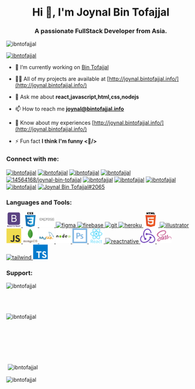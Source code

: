 <h1 align="center">Hi 👋, I'm Joynal Bin Tofajjal</h1>
<h3 align="center">A passionate FullStack Developer from Asia.</h3>

<p align="left"> <img src="https://komarev.com/ghpvc/?username=ibntofajjal&label=Profile%20views&color=0e75b6&style=flat" alt="ibntofajjal" /> </p>

<p align="left"> <a href="https://twitter.com/ibntofajjal" target="blank"><img src="https://img.shields.io/twitter/follow/ibntofajjal?logo=twitter&style=for-the-badge" alt="ibntofajjal" /></a> </p>

- 🔭 I’m currently working on [Bin Tofajjal](http://bintofajjal.info/)

- 👨‍💻 All of my projects are available at [http://joynal.bintofajjal.info/](http://joynal.bintofajjal.info/)

- 💬 Ask me about **react,javascript,html,css,nodejs**

- 📫 How to reach me **joynal@bintofajjal.info**

- 📄 Know about my experiences [http://joynal.bintofajjal.info/](http://joynal.bintofajjal.info/)

- ⚡ Fun fact **I think I'm funny <🐸/>**

<h3 align="left">Connect with me:</h3>
<p align="left">
<a href="https://codepen.io/ibntofajjal" target="blank"><img align="center" src="https://raw.githubusercontent.com/rahuldkjain/github-profile-readme-generator/master/src/images/icons/Social/codepen.svg" alt="ibntofajjal" height="30" width="40" /></a>
<a href="https://dev.to/ibntofajjal" target="blank"><img align="center" src="https://cdn.jsdelivr.net/npm/simple-icons@3.0.1/icons/dev-dot-to.svg" alt="ibntofajjal" height="30" width="40" /></a>
<a href="https://twitter.com/ibntofajjal" target="blank"><img align="center" src="https://raw.githubusercontent.com/rahuldkjain/github-profile-readme-generator/master/src/images/icons/Social/twitter.svg" alt="ibntofajjal" height="30" width="40" /></a>
<a href="https://linkedin.com/in/ibntofajjal" target="blank"><img align="center" src="https://raw.githubusercontent.com/rahuldkjain/github-profile-readme-generator/master/src/images/icons/Social/linked-in-alt.svg" alt="ibntofajjal" height="30" width="40" /></a>
<a href="https://stackoverflow.com/users/14564168/joynal-bin-tofajjal" target="blank"><img align="center" src="https://raw.githubusercontent.com/rahuldkjain/github-profile-readme-generator/master/src/images/icons/Social/stack-overflow.svg" alt="14564168/joynal-bin-tofajjal" height="30" width="40" /></a>
<a href="https://fb.com/ibntofajjal" target="blank"><img align="center" src="https://raw.githubusercontent.com/rahuldkjain/github-profile-readme-generator/master/src/images/icons/Social/facebook.svg" alt="ibntofajjal" height="30" width="40" /></a>
<a href="https://instagram.com/ibntofajjal" target="blank"><img align="center" src="https://raw.githubusercontent.com/rahuldkjain/github-profile-readme-generator/master/src/images/icons/Social/instagram.svg" alt="ibntofajjal" height="30" width="40" /></a>
<a href="https://dribbble.com/ibntofajjal" target="blank"><img align="center" src="https://raw.githubusercontent.com/rahuldkjain/github-profile-readme-generator/master/src/images/icons/Social/dribbble.svg" alt="ibntofajjal" height="30" width="40" /></a>
<a href="https://www.behance.net/ibntofajjal" target="blank"><img align="center" src="https://raw.githubusercontent.com/rahuldkjain/github-profile-readme-generator/master/src/images/icons/Social/behance.svg" alt="ibntofajjal" height="30" width="40" /></a>
<a href="https://discord.gg/Joynal Bin Tofajjal#2065" target="blank"><img align="center" src="https://raw.githubusercontent.com/rahuldkjain/github-profile-readme-generator/master/src/images/icons/Social/discord.svg" alt="Joynal Bin Tofajjal#2065" height="30" width="40" /></a>
</p>

<h3 align="left">Languages and Tools:</h3>
<p align="left"> <a href="https://getbootstrap.com" target="_blank"> <img src="https://raw.githubusercontent.com/devicons/devicon/master/icons/bootstrap/bootstrap-plain-wordmark.svg" alt="bootstrap" width="40" height="40"/> </a> <a href="https://www.w3schools.com/css/" target="_blank"> <img src="https://raw.githubusercontent.com/devicons/devicon/master/icons/css3/css3-original-wordmark.svg" alt="css3" width="40" height="40"/> </a> <a href="https://expressjs.com" target="_blank"> <img src="https://raw.githubusercontent.com/devicons/devicon/master/icons/express/express-original-wordmark.svg" alt="express" width="40" height="40"/> </a> <a href="https://www.figma.com/" target="_blank"> <img src="https://www.vectorlogo.zone/logos/figma/figma-icon.svg" alt="figma" width="40" height="40"/> </a> <a href="https://firebase.google.com/" target="_blank"> <img src="https://www.vectorlogo.zone/logos/firebase/firebase-icon.svg" alt="firebase" width="40" height="40"/> </a> <a href="https://git-scm.com/" target="_blank"> <img src="https://www.vectorlogo.zone/logos/git-scm/git-scm-icon.svg" alt="git" width="40" height="40"/> </a> <a href="https://heroku.com" target="_blank"> <img src="https://www.vectorlogo.zone/logos/heroku/heroku-icon.svg" alt="heroku" width="40" height="40"/> </a> <a href="https://www.w3.org/html/" target="_blank"> <img src="https://raw.githubusercontent.com/devicons/devicon/master/icons/html5/html5-original-wordmark.svg" alt="html5" width="40" height="40"/> </a> <a href="https://www.adobe.com/in/products/illustrator.html" target="_blank"> <img src="https://www.vectorlogo.zone/logos/adobe_illustrator/adobe_illustrator-icon.svg" alt="illustrator" width="40" height="40"/> </a> <a href="https://developer.mozilla.org/en-US/docs/Web/JavaScript" target="_blank"> <img src="https://raw.githubusercontent.com/devicons/devicon/master/icons/javascript/javascript-original.svg" alt="javascript" width="40" height="40"/> </a> <a href="https://www.mongodb.com/" target="_blank"> <img src="https://raw.githubusercontent.com/devicons/devicon/master/icons/mongodb/mongodb-original-wordmark.svg" alt="mongodb" width="40" height="40"/> </a> <a href="https://www.mysql.com/" target="_blank"> <img src="https://raw.githubusercontent.com/devicons/devicon/master/icons/mysql/mysql-original-wordmark.svg" alt="mysql" width="40" height="40"/> </a> <a href="https://nodejs.org" target="_blank"> <img src="https://raw.githubusercontent.com/devicons/devicon/master/icons/nodejs/nodejs-original-wordmark.svg" alt="nodejs" width="40" height="40"/> </a> <a href="https://www.photoshop.com/en" target="_blank"> <img src="https://raw.githubusercontent.com/devicons/devicon/master/icons/photoshop/photoshop-line.svg" alt="photoshop" width="40" height="40"/> </a> <a href="https://reactjs.org/" target="_blank"> <img src="https://raw.githubusercontent.com/devicons/devicon/master/icons/react/react-original-wordmark.svg" alt="react" width="40" height="40"/> </a> <a href="https://reactnative.dev/" target="_blank"> <img src="https://reactnative.dev/img/header_logo.svg" alt="reactnative" width="40" height="40"/> </a> <a href="https://redux.js.org" target="_blank"> <img src="https://raw.githubusercontent.com/devicons/devicon/master/icons/redux/redux-original.svg" alt="redux" width="40" height="40"/> </a> <a href="https://sass-lang.com" target="_blank"> <img src="https://raw.githubusercontent.com/devicons/devicon/master/icons/sass/sass-original.svg" alt="sass" width="40" height="40"/> </a> <a href="https://tailwindcss.com/" target="_blank"> <img src="https://www.vectorlogo.zone/logos/tailwindcss/tailwindcss-icon.svg" alt="tailwind" width="40" height="40"/> </a> <a href="https://www.typescriptlang.org/" target="_blank"> <img src="https://raw.githubusercontent.com/devicons/devicon/master/icons/typescript/typescript-original.svg" alt="typescript" width="40" height="40"/> </a> </p>

<h3 align="left">Support:</h3>
<p><a href="https://www.buymeacoffee.com/ibntofajjal"> <img align="left" src="https://cdn.buymeacoffee.com/buttons/v2/default-yellow.png" height="50" width="210" alt="ibntofajjal" /></a></p><br><br><br><br>

<p><img align="left" src="https://github-readme-stats.vercel.app/api/top-langs?username=ibntofajjal&show_icons=true&locale=en&layout=compact" alt="ibntofajjal" /></p> <br><br>
<br><br><br><br>
<br><p>&nbsp;<img align="center" src="https://github-readme-stats.vercel.app/api?username=ibntofajjal&show_icons=true&locale=en" alt="ibntofajjal" /></p>

<p><img align="center" src="https://github-readme-streak-stats.herokuapp.com/?user=ibntofajjal&" alt="ibntofajjal" /></p>
